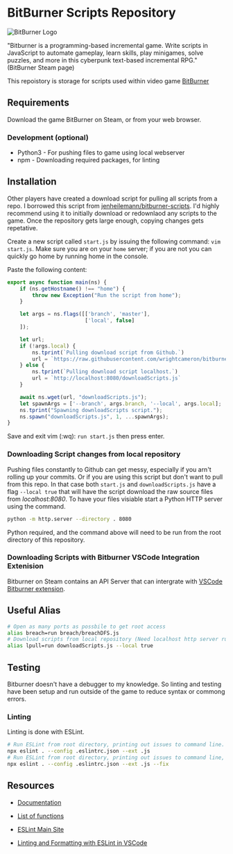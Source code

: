 # BitBurner Scripts Repository

![BitBurner Logo](https://cdn.cloudflare.steamstatic.com/steam/apps/1812820/header.jpg?t=1639704813)

"Bitburner is a programming-based incremental game. Write scripts in JavaScript to automate gameplay, learn skills, play minigames, solve puzzles, and more in this cyberpunk text-based incremental RPG." (BitBurner Steam page)

This repoistory is storage for scripts used within video game [BitBurner](https://store.steampowered.com/app/1812820/Bitburner/)

## Requirements

Download the game BitBurner on Steam, or from your web browser.

### Development (optional)

* Python3 - For pushing files to game using local webserver
* npm - Downloading required packages, for linting

## Installation

Other players have created a download script for pulling all scripts from a repo.  I borrowed this script from [jenheilemann/bitburner-scripts](https://github.com/jenheilemann/bitburner-scripts).  I'd highly recommend using it to initially download or redownlaod any scripts to the game.  Once the repository gets large enough, copying changes gets repetative.

Create a new script called `start.js` by issuing the following command: `vim start.js`. Make sure you are on your `home` server; if you are not you can quickly go home by running home in the console.

Paste the following content:

```javascript
export async function main(ns) {
    if (ns.getHostname() !== "home") {
        throw new Exception("Run the script from home");
    }

    let args = ns.flags([['branch', 'master'],
                         ['local', false]
    ]);

    let url;
    if (!args.local) {
        ns.tprint(`Pulling download script from Github.`)
        url = `https://raw.githubusercontent.com/wrightcameron/bitburner-scripts/${args.branch}/downloadScripts.js?ts=${new Date().getTime()}`
    } else {
        ns.tprint(`Pulling download script localhost.`)
        url = `http://localhost:8080/downloadScripts.js`
    }

    await ns.wget(url, "downloadScripts.js");
    let spawnArgs = ['--branch', args.branch, '--local', args.local];
    ns.tprint("Spawning downloadScripts script.");
    ns.spawn("downloadScripts.js", 1, ...spawnArgs);
}
```

Save and exit vim (:wq): `run start.js` then press enter.

### Downloading Script changes from local repository

Pushing files constantly to Github can get messy, especially if you arn't rolling up your commits.  Or if you are using this script but don't want to pull from this repo.  In that case both `start.js` and `downloadScripts.js` have a flag `--local true` that will have the script download the raw source files from *localhost:8080*.  To have your files visiable start a Python HTTP server using the command.

```bash
python -m http.server --directory . 8080
```

Python required, and the command above will need to be run from the root directory of this repository.

### Downloading Scripts with Bitburner VSCode Integration Extenision

Bitburner on Steam contains an API Server that can intergrate with [VSCode Bitburner extension](https://marketplace.visualstudio.com/items?itemName=bitburner.bitburner-vscode-integration).

## Useful Alias

```bash
# Open as many ports as possbile to get root access
alias breach=run breach/breachDFS.js
# Download scripts from local repository (Need localhost http server running)
alias lpull=run downloadScripts.js --local true
```

## Testing

Bitburner doesn't have a debugger to my knowledge.  So linting and testing have been setup and run outside of the game to reduce syntax or commong errors.

### Linting

Linting is done with ESLint.

```bash
# Run ESLint from root directory, printing out issues to command line.
npx eslint . --config .eslintrc.json --ext .js
# Run ESLint from root directory, printing out issues to command line, and fixing any issue it can resolve.
npx eslint . --config .eslintrc.json --ext .js --fix
```

## Resources

* [Documentation](https://bitburner.readthedocs.io/en/latest/basicgameplay.html)
* [List of functions](https://github.com/danielyxie/bitburner/blob/dev/markdown/bitburner.ns.md)

* [ESLint Main Site](https://eslint.org/)
* [Linting and Formatting with ESLint in VSCode](https://www.digitalocean.com/community/tutorials/linting-and-formatting-with-eslint-in-vs-code)
